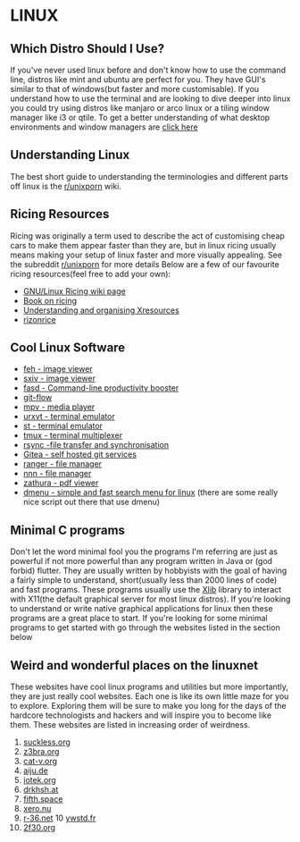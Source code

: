 # LINUX


## Which Distro Should I Use?

If you've never used linux before and don't know how to use the command line, distros like mint and ubuntu are perfect for you. They have GUI's similar to that of windows(but faster and more customisable). 
If you understand how to use the terminal and are looking to dive deeper into linux you could try using distros like manjaro or arco linux or a tiling window manager like i3 or qtile. To get a better understanding of what desktop environments and window managers are [click here](https://www.maketecheasier.com/difference-between-windows-managers-desktop-environments/)

## Understanding Linux

The best short guide to understanding the terminologies and different parts off linux is the [r/unixporn](https://www.reddit.com/r/unixporn/wiki/ricerous_info) wiki.

## Ricing Resources

Ricing was originally a term used to describe the act of customising cheap cars to make them appear faster than they are, but in linux ricing usually means making your setup of linux faster and more visually appealing. See the subreddit [r/unixporn](https://www.reddit.com/r/unixporn/wiki/themeing/dictionary) for more details
Below are a few of our favourite ricing resources(feel free to add your own):

- [GNU/Linux Ricing wiki page](https://wiki.installgentoo.com/wiki/GNU/Linux_ricing)
- [Book on ricing](https://github.com/feroldi/ricing)
- [Understanding and organising Xresources](https://www.reddit.com/r/unixporn/wiki/organizing_xresources)
- [rizonrice](https://rizonrice.github.io/resources)

## Cool Linux Software

- [feh - image viewer](https://github.com/derf/feh)
- [sxiv - image viewer](https://github.com/muennich/sxiv)
- [fasd - Command-line productivity booster ](https://github.com/clvv/fasd)
- [git-flow](https://github.com/petervanderdoes/gitflow-avh/blob/develop/README.md)
- [mpv - media player](https://mpv.io/)
- [urxvt - terminal emulator](http://software.schmorp.de/pkg/rxvt-unicode.html)
- [st - terminal emulator](http://st.suckless.org/)
- [tmux - terminal multiplexer](https://github.com/tmux/tmux/wiki)
- [rsync -file transfer and synchronisation](https://rsync.samba.org/)
- [Gitea - self hosted git services](https://gitea.io/en-us/)
- [ranger - file manager](https://github.com/ranger/ranger)
- [nnn - file manager](https://github.com/jarun/nnn)
- [zathura - pdf viewer](https://pwmt.org/projects/zathura/)
- [dmenu - simple and fast search menu for linux](https://tools.suckless.org/dmenu/) (there are some really nice script out there that use dmenu)

## Minimal C programs

Don't let the word minimal fool you the programs I'm referring are just as powerful if not more powerful than any program written in Java or (god forbid) flutter. 
They are usually written by hobbyists with the goal of having a fairly simple to understand, short(usually less than 2000 lines of code) and fast programs. 
These programs usually use the [Xlib](https://tronche.com/gui/x/xlib/introduction/) library to interact with X11(the default graphical server for most linux distros). If you're looking to understand or write native graphical applications for linux then these programs are a great place to start.
If you're looking for some minimal programs to get started with go through the websites listed in the section below   

## Weird and wonderful places on the linuxnet

These websites have cool linux programs and utilities but more importantly, they are just really cool websites. Each one is like its own little maze for you to explore. Exploring them will be sure to make you long for the days of the hardcore technologists and hackers and will inspire you to become like them. These websites are listed in increasing order of weirdness.

1) [suckless.org](https://suckless.org/philosophy/)
2) [z3bra.org](https://www.z3bra.org/)
3) [cat-v.org](http://cat-v.org/)
4) [aiju.de](http://aiju.de/)
5) [iotek.org](https://iotek.org/)
6) [drkhsh.at](https://drkhsh.at/)
7) [fifth.space](https://git.fifth.space/)
8) [xero.nu](http://xero.nu/)
9) [r-36.net](http://www.r-36.net/)
10 [ywstd.fr](https://ywstd.fr/)
11) [2f30.org](https://2f30.org/)
